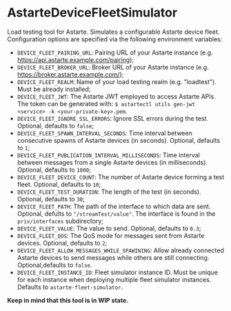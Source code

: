 # AstarteDeviceFleetSimulator

Load testing tool for Astarte. Simulates a configurable Astarte device fleet.
Configuration options are specified via the following environment variables:

- `DEVICE_FLEET_PAIRING_URL`: Pairing URL of your Astarte instance (e.g. https://api.astarte.example.com/pairing);
- `DEVICE_FLEET_BROKER_URL`: Broker URL of your Astarte instance (e.g. https://broker.astarte.example.com/);
- `DEVICE_FLEET_REALM`: Name of your load testing realm (e.g. "loadtest"). Must be already installed;
- `DEVICE_FLEET_JWT`: The Astarte JWT employed to access Astarte APIs. The token can be generated with: `$ astartectl utils gen-jwt <service> -k <your-private-key>.pem`.
- `DEVICE_FLEET_IGNORE_SSL_ERRORS`: Ignore SSL errors during the test. Optional, defaults to `false`;
- `DEVICE_FLEET_SPAWN_INTERVAL_SECONDS`: Time interval between consecutive spawns of Astarte devices (in seconds). Optional, defaults to `1`;
- `DEVICE_FLEET_PUBLICATION_INTERVAL_MILLISECONDS`: Time interval between messages from a single Astarte devices (in milliseconds). Optional, defaults to `1000`;
- `DEVICE_FLEET_DEVICE_COUNT`: The number of Astarte device forming a test fleet. Optional, defaults to `10`;
- `DEVICE_FLEET_TEST_DURATION`: The length of the test (in seconds). Optional, defaults to `30`;
- `DEVICE_FLEET_PATH`: The path of the interface to which data are sent. Optional, defults to `"/streamTest/value"`. The interface is found in the `priv/interfaces` subdirectory;
- `DEVICE_FLEET_VALUE`: The value to send. Optional, defaults to `0.3`;
- `DEVICE_FLEET_QOS`: The QoS mode for messages sent from Astarte devices. Optional, defaults to `2`;
- `DEVICE_FLEET_ALLOW_MESSAGES_WHILE_SPAWINING`: Allow already connected Astarte devices to send messages while others are still connecting. Optional,defaults to `false`.
- `DEVICE_FLEET_INSTANCE_ID`: Fleet simulator instance ID. Must be unique for each instance when deploying multiple fleet simulator instances. Defaults to `astarte-fleet-simulator`.

**Keep in mind that this tool is in WIP state.**
